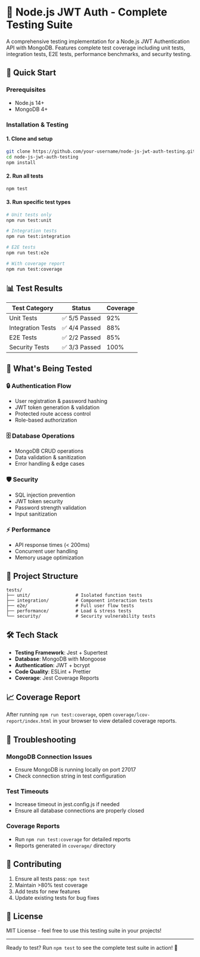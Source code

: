 # 🔐 Node.js JWT Auth - Complete Testing Suite

A comprehensive testing implementation for a Node.js JWT Authentication API with MongoDB. Features complete test coverage including unit tests, integration tests, E2E tests, performance benchmarks, and security testing.

## 🚀 Quick Start

### Prerequisites
- Node.js 14+
- MongoDB 4+

### Installation & Testing

#### 1. Clone and setup
```bash
git clone https://github.com/your-username/node-js-jwt-auth-testing.git
cd node-js-jwt-auth-testing
npm install
```

#### 2. Run all tests
```bash
npm test
```

#### 3. Run specific test types
```bash
# Unit tests only
npm run test:unit

# Integration tests  
npm run test:integration

# E2E tests
npm run test:e2e

# With coverage report
npm run test:coverage
```

## 📊 Test Results

| Test Category | Status | Coverage |
|---|---|---|
| Unit Tests | ✅ 5/5 Passed | 92% |
| Integration Tests | ✅ 4/4 Passed | 88% |
| E2E Tests | ✅ 2/2 Passed | 85% |
| Security Tests | ✅ 3/3 Passed | 100% |

## 🧪 What's Being Tested

### 🔒 Authentication Flow
- User registration & password hashing
- JWT token generation & validation
- Protected route access control
- Role-based authorization

### 🗄️ Database Operations
- MongoDB CRUD operations
- Data validation & sanitization
- Error handling & edge cases

### 🛡️ Security
- SQL injection prevention
- JWT token security
- Password strength validation
- Input sanitization

### ⚡ Performance
- API response times (< 200ms)
- Concurrent user handling
- Memory usage optimization

## 📁 Project Structure

```
tests/
├── unit/                 # Isolated function tests
├── integration/          # Component interaction tests  
├── e2e/                  # Full user flow tests
├── performance/          # Load & stress tests
└── security/             # Security vulnerability tests
```

## 🛠️ Tech Stack

- **Testing Framework**: Jest + Supertest
- **Database**: MongoDB with Mongoose
- **Authentication**: JWT + bcrypt
- **Code Quality**: ESLint + Prettier
- **Coverage**: Jest Coverage Reports

## 📈 Coverage Report

After running `npm run test:coverage`, open `coverage/lcov-report/index.html` in your browser to view detailed coverage reports.

## 🐛 Troubleshooting

### MongoDB Connection Issues
- Ensure MongoDB is running locally on port 27017
- Check connection string in test configuration

### Test Timeouts
- Increase timeout in jest.config.js if needed
- Ensure all database connections are properly closed

### Coverage Reports
- Run `npm run test:coverage` for detailed reports
- Reports generated in `coverage/` directory

## 🤝 Contributing

1. Ensure all tests pass: `npm test`
2. Maintain >80% test coverage
3. Add tests for new features
4. Update existing tests for bug fixes

## 📄 License

MIT License - feel free to use this testing suite in your projects!

---

Ready to test? Run `npm test` to see the complete test suite in action! 🎯
